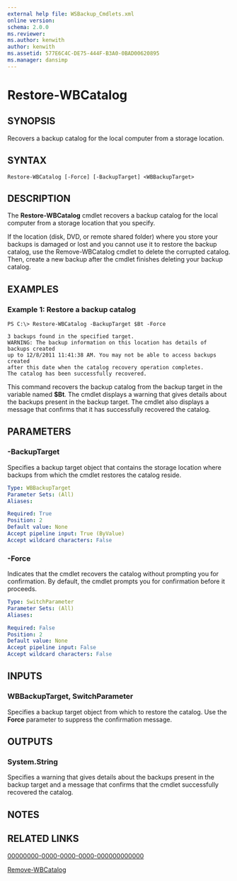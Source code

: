 ```yaml
---
external help file: WSBackup_Cmdlets.xml
online version: 
schema: 2.0.0
ms.reviewer:
ms.author: kenwith
author: kenwith
ms.assetid: 577E6C4C-DE75-444F-B3A0-0BAD00620895
ms.manager: dansimp
---
```


# Restore-WBCatalog

## SYNOPSIS
Recovers a backup catalog for the local computer from a storage location.

## SYNTAX

```
Restore-WBCatalog [-Force] [-BackupTarget] <WBBackupTarget>
```

## DESCRIPTION
The **Restore-WBCatalog** cmdlet recovers a backup catalog for the local computer from a storage location that you specify.

If the location (disk, DVD, or remote shared folder) where you store your backups is damaged or lost and you cannot use it to restore the backup catalog, use the Remove-WBCatalog cmdlet to delete the corrupted catalog.
Then, create a new backup after the cmdlet finishes deleting your backup catalog.

## EXAMPLES

### Example 1: Restore a backup catalog
```
PS C:\> Restore-WBCatalog -BackupTarget $Bt -Force

3 backups found in the specified target.
WARNING: The backup information on this location has details of backups created
up to 12/8/2011 11:41:38 AM. You may not be able to access backups created
after this date when the catalog recovery operation completes.
The catalog has been successfully recovered.
```

This command recovers the backup catalog from the backup target in the variable named **$Bt**.
The cmdlet displays a warning that gives details about the backups present in the backup target.
The cmdlet also displays a message that confirms that it has successfully recovered the catalog.

## PARAMETERS

### -BackupTarget
Specifies a backup target object that contains the storage location where backups from which the cmdlet restores the catalog reside.

```yaml
Type: WBBackupTarget
Parameter Sets: (All)
Aliases: 

Required: True
Position: 2
Default value: None
Accept pipeline input: True (ByValue)
Accept wildcard characters: False
```

### -Force
Indicates that the cmdlet recovers the catalog without prompting you for confirmation.
By default, the cmdlet prompts you for confirmation before it proceeds.

```yaml
Type: SwitchParameter
Parameter Sets: (All)
Aliases: 

Required: False
Position: 2
Default value: None
Accept pipeline input: False
Accept wildcard characters: False
```

## INPUTS

### WBBackupTarget, SwitchParameter
Specifies a backup target object from which to restore the catalog.
Use the **Force** parameter to suppress the confirmation message.

## OUTPUTS

### System.String
Specifies a warning that gives details about the backups present in the backup target and a message that confirms that the cmdlet successfully recovered the catalog.

## NOTES

## RELATED LINKS

[00000000-0000-0000-0000-000000000000](00000000-0000-0000-0000-000000000000)

[Remove-WBCatalog](./Remove-WBCatalog.md)

